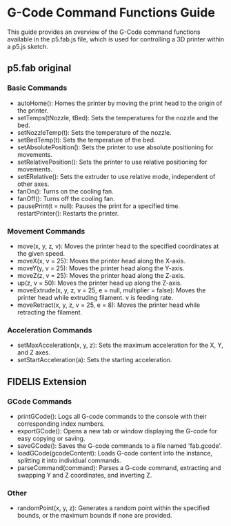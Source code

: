 # G-Code Command Functions Guide
This guide provides an overview of the G-Code command functions available in the p5.fab.js file, which is used for controlling a 3D printer within a p5.js sketch.

## p5.fab original
### Basic Commands
- autoHome(): Homes the printer by moving the print head to the origin of the printer.
- setTemps(tNozzle, tBed): Sets the temperatures for the nozzle and the bed.
- setNozzleTemp(t): Sets the temperature of the nozzle.
- setBedTemp(t): Sets the temperature of the bed.
- setAbsolutePosition(): Sets the printer to use absolute positioning for movements.
- setRelativePosition(): Sets the printer to use relative positioning for movements.
- setERelative(): Sets the extruder to use relative mode, independent of other axes.
- fanOn(): Turns on the cooling fan.
- fanOff(): Turns off the cooling fan.
- pausePrint(t = null): Pauses the print for a specified time.
restartPrinter(): Restarts the printer.

### Movement Commands
- move(x, y, z, v): Moves the printer head to the specified coordinates at the given speed.
- moveX(x, v = 25): Moves the printer head along the X-axis.
- moveY(y, v = 25): Moves the printer head along the Y-axis.
- moveZ(z, v = 25): Moves the printer head along the Z-axis.
- up(z, v = 50): Moves the printer head up along the Z-axis.
- moveExtrude(x, y, z, v = 25, e = null, multiplier = false): Moves the printer head while extruding filament. v is feeding rate.
- moveRetract(x, y, z, v = 25, e = 8): Moves the printer head while retracting the filament.

### Acceleration Commands
- setMaxAcceleration(x, y, z): Sets the maximum acceleration for the X, Y, and Z axes.
- setStartAcceleration(a): Sets the starting acceleration.

## FIDELIS Extension
### GCode Commands
- printGCode(): Logs all G-code commands to the console with their corresponding index numbers.
- exportGCode(): Opens a new tab or window displaying the G-code for easy copying or saving.
- saveGCode(): Saves the G-code commands to a file named 'fab.gcode'.
- loadGCode(gcodeContent): Loads G-code content into the instance, splitting it into individual commands.
- parseCommand(command): Parses a G-code command, extracting and swapping Y and Z coordinates, and inverting Z.

### Other
- randomPoint(x, y, z): Generates a random point within the specified bounds, or the maximum bounds if none are provided.